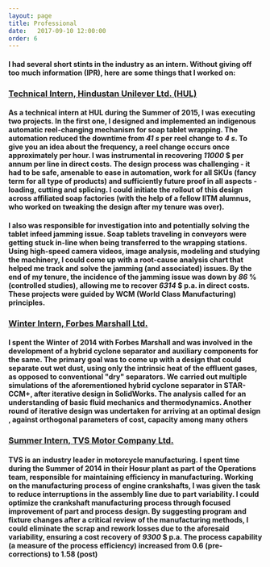 ```yaml
---
layout: page 
title: Professional 
date:   2017-09-10 12:00:00
order: 6
---
```


<h4>I had several short stints in the industry as an intern. Without giving off too much information (IPR), here are some things that I worked on:</h4>

<h3><u><a href="https://www.hul.co.in/">Technical Intern, Hindustan Unilever Ltd. (HUL)</a></u></h3>
<h4> As a technical intern at HUL during the Summer of 2015, I was executing two projects. In the first one, I designed and implemented an indigenous automatic reel-changing mechanism for soap tablet wrapping. The automation reduced the downtime from <em>41 s</em> per reel change to <em>4 s</em>. To give you an idea about the frequency, a reel change occurs once approximately per hour. I was instrumental in recovering <em>11000</em> $ per annum per line in direct costs. The design process was challenging - it had to be safe, amenable to ease in automation, work for all SKUs (fancy term for all type of products) and sufficiently future proof in all aspects - loading, cutting and splicing. I could initiate the rollout of this design across affiliated soap factories (with the help of a fellow IITM alumnus, who worked on tweaking the design after my tenure was over). </h4>

<h4> I also was responsible for investigation into and potentially solving the tablet infeed jamming issue. Soap tablets traveling in conveyors were getting stuck in-line when being transferred to the wrapping stations. Using high-speed camera videos, image analysis, modeling and studying the machinery, I could come up with a root-cause analysis chart that helped me track and solve the jamming (and associated) issues. By the end of my tenure, the incidence of the jamming issue was down by <em>86</em> % (controlled studies), allowing me to recover <em>6314</em> $ p.a. in direct costs. These projects were guided by WCM (World Class Manufacturing) principles. </h4>
<p></p>

<h3><u><a href="https://www.forbesmarshall.com/default.aspx"> Winter Intern, Forbes Marshall Ltd.</a></u></h3>
<h4> I spent the Winter of 2014 with Forbes Marshall and was involved in the development of a hybrid cyclone separator and auxiliary components for the same. The primary goal was to come up with a design that could separate out wet dust, using only the intrinsic heat of the effluent gases, as opposed to conventional "dry" separators. We carried out multiple simulations of the aforementioned hybrid cyclone separator in STAR-CCM+, after iterative design in SolidWorks. The analysis called for an understanding of basic fluid mechanics and thermodynamics. Another round of iterative design was undertaken for arriving at an optimal design , against orthogonal parameters of cost, capacity among many others</h4>
<p></p>

<h3><u><a href="https://www.tvsmotor.com/">Summer Intern, TVS Motor Company Ltd. </a></u></h3>
<h4> TVS is an industry leader in motorcycle manufacturing. I spent time during the Summer of 2014 in their Hosur plant as part of the Operations team, responsible for maintaining efficiency in manufacturing. Working on the manufacturing process of engine crankshafts, I was given the task to reduce interruptions in the assembly line due to part variability. I could optimize the crankshaft manufacturing process through focused improvement of part and process design. By suggesting program and fixture changes after a critical review of the manufacturing methods, I could eliminate the scrap and rework losses due to the aforesaid variability, ensuring a cost recovery of <em>9300</em> $ p.a. The process capability (a measure of the process efficiency) increased from 0.6 (pre-corrections) to 1.58 (post)</h4>
<p></p>